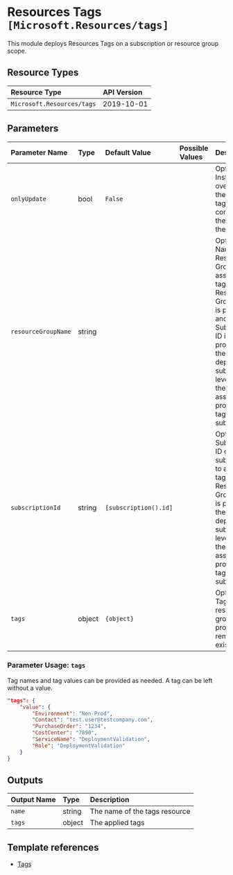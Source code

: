 # Resources Tags `[Microsoft.Resources/tags]`

This module deploys Resources Tags on a subscription or resource group scope.

## Resource Types

| Resource Type | API Version |
| :-- | :-- |
| `Microsoft.Resources/tags` | 2019-10-01 |

## Parameters

| Parameter Name | Type | Default Value | Possible Values | Description |
| :-- | :-- | :-- | :-- | :-- |
| `onlyUpdate` | bool | `False` |  | Optional. Instead of overwriting the existing tags, combine them with the new tags |
| `resourceGroupName` | string |  |  | Optional. Name of the Resource Group to assign the tags to. If no Resource Group name is provided, and Subscription ID is provided, the module deploys at subscription level, therefore assigns the provided tags to the subscription. |
| `subscriptionId` | string | `[subscription().id]` |  | Optional. Subscription ID of the subscription to assign the tags to. If no Resource Group name is provided, the module deploys at subscription level, therefore assigns the provided tags to the subscription. |
| `tags` | object | `{object}` |  | Optional. Tags for the resource group. If not provided, removes existing tags |

### Parameter Usage: `tags`

Tag names and tag values can be provided as needed. A tag can be left without a value.

```json
"tags": {
    "value": {
        "Environment": "Non-Prod",
        "Contact": "test.user@testcompany.com",
        "PurchaseOrder": "1234",
        "CostCenter": "7890",
        "ServiceName": "DeploymentValidation",
        "Role": "DeploymentValidation"
    }
}
```

## Outputs

| Output Name | Type | Description |
| :-- | :-- | :-- |
| `name` | string | The name of the tags resource |
| `tags` | object | The applied tags |

## Template references

- [Tags](https://docs.microsoft.com/en-us/azure/templates/Microsoft.Resources/2019-10-01/tags)
